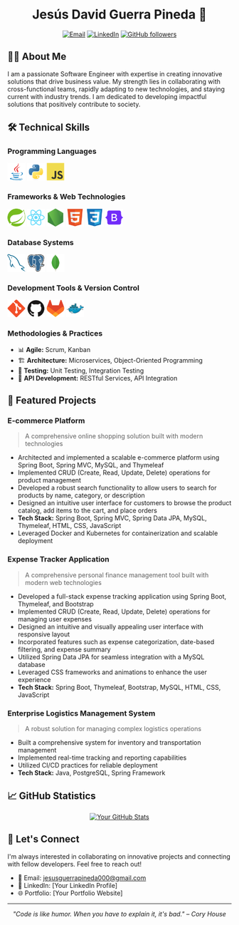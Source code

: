 <div align="center">
  
# Jesús David Guerra Pineda 👋

[![Email](https://img.shields.io/badge/Email-jesusguerrapineda000%40gmail.com-blue?style=flat-square&logo=gmail)](mailto:jesusguerrapineda000@gmail.com)
[![LinkedIn](https://img.shields.io/badge/LinkedIn-Connect-blue?style=flat-square&logo=linkedin)](https://linkedin.com/in/yourprofile)
[![GitHub followers](https://img.shields.io/github/followers/yourusername?label=Follow&style=social)](https://github.com/yourusername)

</div>

## 👨‍💻 About Me

I am a passionate Software Engineer with expertise in creating innovative solutions that drive business value. My strength lies in collaborating with cross-functional teams, rapidly adapting to new technologies, and staying current with industry trends. I am dedicated to developing impactful solutions that positively contribute to society.

## 🛠️ Technical Skills

### Programming Languages
<p align="left">
  <img src="https://raw.githubusercontent.com/devicons/devicon/master/icons/java/java-original.svg" alt="java" width="40" height="40"/>
  <img src="https://raw.githubusercontent.com/devicons/devicon/master/icons/python/python-original.svg" alt="python" width="40" height="40"/>
  <img src="https://raw.githubusercontent.com/devicons/devicon/master/icons/javascript/javascript-original.svg" alt="javascript" width="40" height="40"/>
</p>

### Frameworks & Web Technologies
<p align="left">
  <img src="https://raw.githubusercontent.com/devicons/devicon/master/icons/spring/spring-original.svg" alt="spring" width="40" height="40"/>
  <img src="https://raw.githubusercontent.com/devicons/devicon/master/icons/react/react-original.svg" alt="react" width="40" height="40"/>
  <img src="https://raw.githubusercontent.com/devicons/devicon/master/icons/nodejs/nodejs-original.svg" alt="nodejs" width="40" height="40"/>
  <img src="https://raw.githubusercontent.com/devicons/devicon/master/icons/html5/html5-original.svg" alt="html5" width="40" height="40"/>
  <img src="https://raw.githubusercontent.com/devicons/devicon/master/icons/css3/css3-original.svg" alt="css3" width="40" height="40"/>
  <img src="https://raw.githubusercontent.com/devicons/devicon/master/icons/bootstrap/bootstrap-plain.svg" alt="bootstrap" width="40" height="40"/>
</p>

### Database Systems
<p align="left">
  <img src="https://raw.githubusercontent.com/devicons/devicon/master/icons/mysql/mysql-original.svg" alt="mysql" width="40" height="40"/>
  <img src="https://raw.githubusercontent.com/devicons/devicon/master/icons/postgresql/postgresql-original.svg" alt="postgresql" width="40" height="40"/>
  <img src="https://raw.githubusercontent.com/devicons/devicon/master/icons/mongodb/mongodb-original.svg" alt="mongodb" width="40" height="40"/>
</p>

### Development Tools & Version Control
<p align="left">
  <img src="https://raw.githubusercontent.com/devicons/devicon/master/icons/git/git-original.svg" alt="git" width="40" height="40"/>
  <img src="https://raw.githubusercontent.com/devicons/devicon/master/icons/github/github-original.svg" alt="github" width="40" height="40"/>
  <img src="https://raw.githubusercontent.com/devicons/devicon/master/icons/gitlab/gitlab-original.svg" alt="gitlab" width="40" height="40"/>
  <img src="https://raw.githubusercontent.com/devicons/devicon/master/icons/docker/docker-original.svg" alt="docker" width="40" height="40"/>
</p>

### Methodologies & Practices
- 📊 **Agile:** Scrum, Kanban
- 🏗️ **Architecture:** Microservices, Object-Oriented Programming
- 🧪 **Testing:** Unit Testing, Integration Testing
- 🔄 **API Development:** RESTful Services, API Integration

## 🚀 Featured Projects

###  E-commerce Platform
> A comprehensive online shopping solution built with modern technologies

- Architected and implemented a scalable e-commerce platform using Spring Boot, Spring MVC, MySQL, and Thymeleaf
- Implemented CRUD (Create, Read, Update, Delete) operations for product management
- Developed a robust search functionality to allow users to search for products by name, category, or description
- Designed an intuitive user interface for customers to browse the product catalog, add items to the cart, and place orders
- **Tech Stack:** Spring Boot, Spring MVC, Spring Data JPA, MySQL, Thymeleaf, HTML, CSS, JavaScript
- Leveraged Docker and Kubernetes for containerization and scalable deployment

### Expense Tracker Application
> A comprehensive personal finance management tool built with modern web technologies

- Developed a full-stack expense tracking application using Spring Boot, Thymeleaf, and Bootstrap
- Implemented CRUD (Create, Read, Update, Delete) operations for managing user expenses
- Designed an intuitive and visually appealing user interface with responsive layout
- Incorporated features such as expense categorization, date-based filtering, and expense summary
- Utilized Spring Data JPA for seamless integration with a MySQL database
- Leveraged CSS frameworks and animations to enhance the user experience
- **Tech Stack:** Spring Boot, Thymeleaf, Bootstrap, MySQL, HTML, CSS, JavaScript

### Enterprise Logistics Management System
> A robust solution for managing complex logistics operations

- Built a comprehensive system for inventory and transportation management
- Implemented real-time tracking and reporting capabilities
- Utilized CI/CD practices for reliable deployment
- **Tech Stack:** Java, PostgreSQL, Spring Framework

## 📈 GitHub Statistics

<div align="center">
  
[![Your GitHub Stats](https://github-readme-stats.vercel.app/api?username=yourusername&show_icons=true&theme=dracula)](https://github.com/yourusername)

</div>

## 🤝 Let's Connect

I'm always interested in collaborating on innovative projects and connecting with fellow developers. Feel free to reach out!

- 📧 Email: jesusguerrapineda000@gmail.com
- 💼 LinkedIn: [Your LinkedIn Profile]
- 🌐 Portfolio: [Your Portfolio Website]

---

<div align="center">
  
*"Code is like humor. When you have to explain it, it's bad." – Cory House*

</div>
